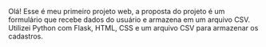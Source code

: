 Olá! Esse é meu primeiro projeto web, a proposta do projeto é um formulário que recebe dados do usuário e armazena em um arquivo CSV.
Utilizei Python com Flask, HTML, CSS e um arquivo CSV para armazenar os cadastros.